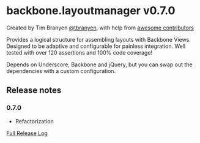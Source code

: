 backbone.layoutmanager v0.7.0
=============================

Created by Tim Branyen [@tbranyen](http://twitter.com/tbranyen), with help
from [awesome contributors](https://github.com/tbranyen/backbone.layoutmanager/contributors)

Provides a logical structure for assembling layouts with Backbone Views.
Designed to be adaptive and configurable for painless integration.  Well tested
with over 120 assertions and 100% code coverage!

Depends on Underscore, Backbone and jQuery, but you can swap out the
dependencies with a custom configuration.

## Release notes ##

### 0.7.0 ###

* Refactorization

[Full Release Log](https://github.com/tbranyen/backbone.layoutmanager/blob/master/changelog.md)

